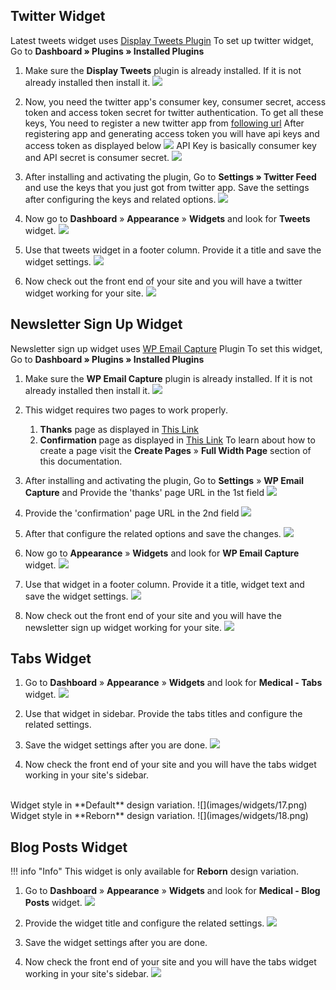 ## Twitter Widget

Latest tweets widget uses [Display Tweets Plugin](https://wordpress.org/plugins/display-tweets-php/)
To set up twitter widget, Go to **Dashboard &raquo; Plugins &raquo; Installed Plugins**

1. Make sure the **Display Tweets** plugin is already installed. If it is not already installed then install it.
![](images/widgets/1.png)

2. Now, you need the twitter app's consumer key, consumer secret, access token and access token secret for twitter authentication.
To get all these keys, You need to register a new twitter app from [following url](https://apps.twitter.com/app/new)
After registering app and generating access token you will have api keys and access token as displayed below
![](images/widgets/3.png)
API Key is basically consumer key and API secret is consumer secret.
![](images/widgets/4.png)

3. After installing and activating the plugin, Go to **Settings &raquo; Twitter Feed** and use the keys that you just got from twitter app.
Save the settings after configuring the keys and related options.
![](images/widgets/2.png)

4. Now go to **Dashboard** &raquo; **Appearance** &raquo; **Widgets** and look for **Tweets** widget.
![](images/widgets/5.png)

5. Use that tweets widget in a footer column. Provide it a title and save the widget settings.
![](images/widgets/6.png)

6. Now check out the front end of your site and you will have a twitter widget working for your site.
![](images/widgets/7.png)

## Newsletter Sign Up Widget

Newsletter sign up widget uses [WP Email Capture](https://wordpress.org/plugins/wp-email-capture/) Plugin
To set this widget, Go to **Dashboard &raquo; Plugins &raquo; Installed Plugins**

1. Make sure the **WP Email Capture** plugin is already installed. If it is not already installed then install it.
![](images/widgets/8.png)

2. This widget requires two pages to work properly.
    1. **Thanks** page as displayed in [This Link](http://medicalpress.inspirydemos.com/thanks/)
    2. **Confirmation** page as displayed in [This Link](http://medicalpress.inspirydemos.com/confirmation/)
To learn about how to create a page visit the **Create Pages** &raquo; **Full Width Page** section of this documentation.

3. After installing and activating the plugin, Go to **Settings** &raquo; **WP Email Capture** and Provide the 'thanks' page URL in the 1st field
![](images/widgets/9.png)

4. Provide the 'confirmation' page URL in the 2nd field
![](images/widgets/10.png)

5. After that configure the related options and save the changes.
![](images/widgets/11.png)

6. Now go to **Appearance** &raquo; **Widgets** and look for **WP Email Capture** widget.
![](images/widgets/12.png)

7. Use that widget in a footer column. Provide it a title, widget text and save the widget settings.
![](images/widgets/13.png)

8. Now check out the front end of your site and you will have the newsletter sign up widget working for your site.
![](images/widgets/14.png)

## Tabs Widget

1. Go to **Dashboard** &raquo; **Appearance** &raquo; **Widgets** and look for **Medical - Tabs** widget.
![](images/widgets/15.png)

2. Use that widget in sidebar. Provide the tabs titles and configure the related settings.

3. Save the widget settings after you are done.
![](images/widgets/16.png)

4. Now check the front end of your site and you will have the tabs widget working in your site's sidebar.
<br />
Widget style in **Default** design variation.
![](images/widgets/17.png)
Widget style in **Reborn** design variation.
![](images/widgets/18.png)

## Blog Posts Widget

!!! info "Info"
    This widget is only available for **Reborn** design variation.

1. Go to **Dashboard** &raquo; **Appearance** &raquo; **Widgets** and look for **Medical - Blog Posts** widget.
![](images/widgets/19.png)

2. Provide the widget title and configure the related settings.
![](images/widgets/20.png)  

3. Save the widget settings after you are done.

4. Now check the front end of your site and you will have the tabs widget working in your site's sidebar.
![](images/widgets/21.png)  